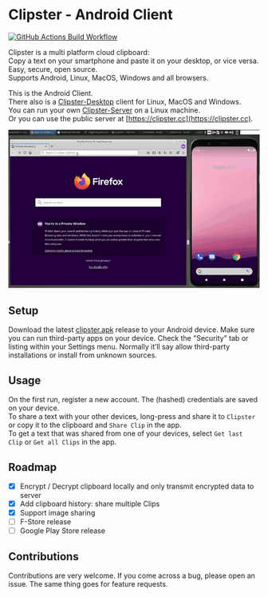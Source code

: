 # Clipster - Android Client

[![GitHub Actions Build Workflow](https://github.com/mc51/Clipster-Android/workflows/Build/badge.svg)](https://github.com/mc51/Clipster-Android/actions)

Clipster is a multi platform cloud clipboard:  
Copy a text on your smartphone and paste it on your desktop, or vice versa.  
Easy, secure, open source.  
Supports Android, Linux, MacOS, Windows and all browsers.  
  
This is the Android Client.  
There also is a [Clipster-Desktop](https://github.com/mc51/Clipster-Desktop) client for Linux, MacOS and Windows.  
You can run your own [Clipster-Server](https://github.com/mc51/Clipster-Server) on a Linux machine.  
Or you can use the public server at [https://clipster.cc](https://clipster.cc).  
  
![Clipster demo](resources/demo_01.gif)  

## Setup

Download the latest [clipster.apk](https://github.com/mc51/Clipster-Android/releases/latest/download/clipster.apk) release to your Android device. Make sure you can run third-party apps on your device. Check the "Security" tab or listing within your Settings menu. Normally it’ll say allow third-party installations or install from unknown sources.  

## Usage

On the first run, register a new account. The (hashed) credentials are saved on your device.  
To share a text with your other devices, long-press and share it to `Clipster` or copy it to the clipboard and `Share Clip` in the app.    
To get a text that was shared from one of your devices, select `Get last Clip` or `Get all Clips` in the app.  

## Roadmap

- [x] Encrypt / Decrypt clipboard locally and only transmit encrypted data to server
- [x] Add clipboard history: share multiple Clips
- [x] Support image sharing
- [ ] F-Store release
- [ ] Google Play Store release
  
## Contributions

Contributions are very welcome. If you come across a bug, please open an issue. The same thing goes for feature requests.
